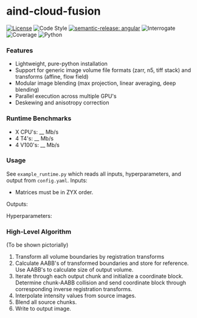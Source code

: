 # aind-cloud-fusion

[![License](https://img.shields.io/badge/license-MIT-brightgreen)](LICENSE)
![Code Style](https://img.shields.io/badge/code%20style-black-black)
[![semantic-release: angular](https://img.shields.io/badge/semantic--release-angular-e10079?logo=semantic-release)](https://github.com/semantic-release/semantic-release)
![Interrogate](https://img.shields.io/badge/interrogate-43.1%25-red)
![Coverage](https://img.shields.io/badge/coverage-100%25-brightgreen?logo=codecov)
![Python](https://img.shields.io/badge/python->=3.7-blue?logo=python)


### Features
- Lightweight, pure-python installation
- Support for generic image volume file formats (zarr, n5, tiff stack) and transforms (affine, flow field)
- Modular image blending (max projection, linear averaging, deep blending)
- Parallel execution across multiple GPU's
- Deskewing and anisotropy correction

### Runtime Benchmarks
- X CPU's: __ Mb/s
- 4 T4's: __ Mb/s
- 4 V100's: __ Mb/s

### Usage
See `example_runtime.py` which reads all inputs, hyperparameters, and output from `config.yaml`.
Inputs: 
- Matrices must be in ZYX order.


Outputs: 

Hyperparameters:


### High-Level Algorithm
(To be shown pictorially)
1) Transform all volume boundaries by registration transforms
2) Calculate AABB's of transformed boundaries and store for reference. Use AABB's to calculate size of output volume.  
3) Iterate through each output chunk and initialize a coordinate block. Determine chunk-AABB collision and send coordinate block through corresponding inverse registration transforms. 
4) Interpolate intensity values from source images.
5) Blend all source chunks. 
6) Write to output image. 